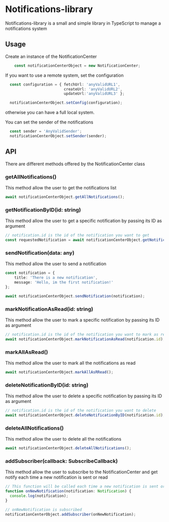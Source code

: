 # Notifications-library
Notifications-library is a small and simple library in TypeScript to manage a notifications system

## Usage

Create an instance of the NotificationCenter
```TypeScript
    const notificationCenterObject = new NotificationCenter;
```
If you want to use a remote system, set the configuration
```TypeScript
  const configuration = { fetchUrl: 'anyValidURL1', 
                          createUrl: 'anyValidURL2',               
                          updateUrl:'anyValidURL3' };

  notificationCenterObject.setConfig(configuration);
```
otherwise you can have a full local system.

You can set the sender of the notifications
```TypeScript
  const sender = 'AnyValidSender';
  notificationCenterObject.setSender(sender);
```
## API

There are different methods offered by the NotificationCenter class

### getAllNotifications()
This method allow the user to get the notifications list
```TypeScript
await notificationCenterObject.getAllNotifications();
```

### getNotificationByID(id: string)
This method allow the user to get a specific notification by passing its ID as argument
```TypeScript
// notification.id is the id of the notification you want to get
const requestedNotification = await notificationCenterObject.getNotificationByID(notification.id);
```

### sendNotification(data: any)
This method allow the user to send a notification
```TypeScript
const notification = {
    title: 'There is a new notification',
    message: 'Hello, im the first notification!'
};

await notificationCenterObject.sendNotification(notification);
```

### markNotificationAsRead(id: string)
This method allow the user to mark a specific notification by passing its ID as argument
```TypeScript
// notification.id is the id of the notification you want to mark as read
await notificationCenterObject.markNotificationAsRead(notification.id);
```

### markAllAsRead()
This method allow the user to mark all the notifications as read
```TypeScript
await notificationCenterObject.markAllAsRRead();
```

### deleteNotificationByID(id: string)
This method allow the user to delete a specific notification by passing its ID as argument
```TypeScript
// notification.id is the id of the notification you want to delete
await notificationCenterObject.deleteNotificationByID(notification.id);
```

### deleteAllNotifications()
This method allow the user to delete all the notifications
```TypeScript
await notificationCenterObject.deleteAllNotifications();
```

### addSubscriber(callback: SubscribeCallback)
This method allow the user to subscribe to the NotificationCenter and get notify each time a new notification is sent or read
```TypeScript
// This function will be called each time a new notification is sent or read
function onNewNotification(notification: Notification) {
  console.log(notification);
}

// onNewNotification is subscribed
notificationCenterObject.addSubscriber(onNewNotification);
```
